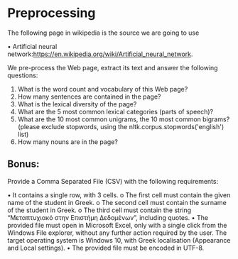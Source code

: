 # Preprocessing

The following page in wikipedia is the source we are going to use

• Artificial neural network:https://en.wikipedia.org/wiki/Artificial_neural_network.

We pre-process the Web page, extract its text and answer the following questions:
1. What is the word count and vocabulary of this Web page?
2. How many sentences are contained in the page?
3. What is the lexical diversity of the page?
4. What are the 5 most common lexical categories (parts of speech)?
5. What are the 10 most common unigrams, the 10 most common bigrams? (please exclude
stopwords, using the nltk.corpus.stopwords('english') list)
6. How many nouns are in the page?


## Bonus:

Provide a Comma Separated File (CSV) with the following requirements:

• It contains a single row, with 3 cells.
o The first cell must contain the given name of the student in Greek.
o The second cell must contain the surname of the student in Greek.
o The third cell must contain the string “Μεταπτυχιακό στην Επιστήμη Δεδομένων”, including
quotes.
• The provided file must open in Microsoft Excel, only with a single click from the Windows File explorer,
without any further action required by the user. The target operating system is Windows 10, with
Greek localisation (Appearance and Local settings).
• The provided file must be encoded in UTF-8.
